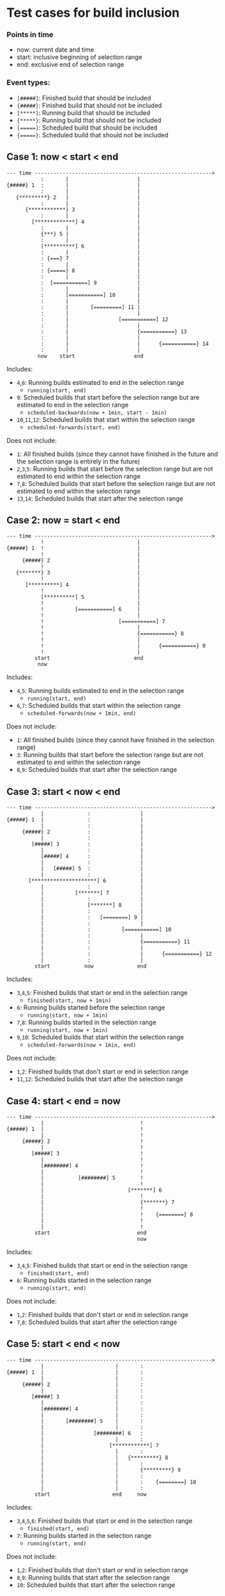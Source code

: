 # Test cases for build inclusion

### Points in time

* now: current date and time
* start: inclusive beginning of selection range
* end: exclusive end of selection range

### Event types:

* `[#####]`: Finished build that should be included
* `{#####}`: Finished build that should not be included
* `[*****]`: Running build that should be included
* `{*****}`: Running build that should not be included
* `[=====]`: Scheduled build that should be included
* `{=====}`: Scheduled build that should not be included

## Case 1: now < start < end

```
--- time --------------------------------------------------------->
           :       |                      |
{#####} 1  :       |                      |
           :       |                      |
   {*********} 2   |                      |
           :       |                      |
      {************} 3                    |
           :       |                      |
        [*************] 4                 |
           :       |                      |
           {***} 5 |                      |
           :       |                      |
           [**********] 6                 |
           :       |                      |           
           : {===} 7                      |
           :       |                      |           
           : {=====} 8                    |
           :       |                      |
           :  [===========] 9             |
           :       |                      |
           :       [===========] 10       |
           :       |                      |
           :       |       [=========] 11 |
           :       |                      |
           :       |                [===========] 12
           :       |                      |
           :       |                      {===========} 13
           :       |                      |
           :       |                      |      {===========} 14
           :       |                      |
          now    start                   end
```

Includes:
* `4`,`6`: Running builds estimated to end in the selection range
  * `running(start, end)`
* `9`: Scheduled builds that start before the selection range but are estimated to end in the selection range
  * `scheduled-backwards(now + 1min, start - 1min)`
* `10`,`11`,`12`: Scheduled builds that start within the selection range
  * `scheduled-forwards(start, end)`

Does not include:
* `1`: All finished builds (since they cannot have finished in the future and the selection range is entirely in the future)
* `2`,`3`,`5`: Running builds that start before the selection range but are not estimated to end within the selection range
* `7`,`8`: Scheduled builds that start before the selection range but are not estimated to end within the selection range
* `13`,`14`: Scheduled builds that start after the selection range


## Case 2: now = start < end

```
--- time --------------------------------------------------------->
           !                              |
{#####} 1  !                              |
           !                              |
     {#####} 2                            |
           !                              |
   {*******} 3                            |
           !                              |
      [**********] 4                      |
           !                              |
           [**********] 5                 |
           !                              |
           !          [===========] 6     |
           !                              |
           !                        [===========] 7
           !                              |
           !                              {===========} 8
           !                              |
           !                              |      {===========} 9
           !                              |
         start                           end
          now
```

Includes:
* `4`,`5`: Running builds estimated to end in the selection range
  * `running(start, end)`
* `6`,`7`: Scheduled builds that start within the selection range
  * `scheduled-forwards(now + 1min, end)`
  
Does not include:
* `1`: All finished builds (since they cannot have finished in the selection range)
* `3`: Running builds that start before the selection range but are not estimated to end within the selection range
* `8`,`9`: Scheduled builds that start after the selection range


## Case 3: start < now < end

```
--- time --------------------------------------------------------->
           |              :                |
{#####} 1  |              :                |
           |              :                |
     {#####} 2            :                |
           |              :                |
        [#####] 3         :                |
           |              :                |
           [#####] 4      :                |
           |              :                |
           |   [#####] 5  :                |
           |              :                |
       [*********************] 6           |
           |              :                |
           |          [*******] 7          |
           |              :                |           
           |              [*******] 8      |
           |              :                |
           |              :   [========] 9 |
           |              :                |
           |              :          [===========] 10
           |              :                |
           |              :                {===========} 11
           |              :                |
           |              :                |      {===========} 12
           |              :                |
         start           now              end
```

Includes:
* `3`,`4`,`5`: Finished builds that start or end in the selection range
  * `finished(start, now + 1min)`
* `6`: Running builds started before the selection range
  * `running(start, now + 1min)`
* `7`,`8`: Running builds started in the selection range
  * `running(start, now + 1min)`
* `9`,`10`: Scheduled builds that start within the selection range
  * `scheduled-forwards(now + 1min, end)`
  
Does not include:
* `1`,`2`: Finished builds that don't start or end in selection range
* `11`,`12`: Scheduled builds that start after the selection range


## Case 4: start < end = now

```
--- time --------------------------------------------------------->
           |                               !
{#####} 1  |                               !
           |                               !
     {#####} 2                             !
           |                               !
        [#####] 3                          !
           |                               !
           [########] 4                    !
           |                               !
           |           [########] 5        !
           |                               !
           |                           [*******] 6
           |                               !           
           |                               {*******} 7 
           |                               !
           |                               !    {========} 8
           |                               !
           |                               !
         start                            end
                                          now
```

Includes:
* `3`,`4`,`5`: Finished builds that start or end in the selection range
  * `finished(start, end)`
* `6`: Running builds started in the selection range
  * `running(start, end)`
  
Does not include:
* `1`,`2`: Finished builds that don't start or end in selection range
* `7`,`8`: Scheduled builds that start after the selection range


## Case 5: start < end < now

```
--- time --------------------------------------------------------->
           |                       |       :
{#####} 1  |                       |       :
           |                       |       :
     {#####} 2                     |       :
           |                       |       :
        [#####] 3                  |       :
           |                       |       :
           [########] 4            |       :
           |                       |       :
           |       [########] 5    |       :
           |                       |       :
           |                [########] 6   :
           |                       |       :           
           |                     [************] 7
           |                       |       :
           |                       |   {*********} 8
           |                       |       :
           |                       |       {*********} 9
           |                       |       :          
           |                       |       :    {========} 10
           |                       |       :
         start                    end     now
```

Includes:
* `3`,`4`,`5`,`6`: Finished builds that start or end in the selection range
  * `finished(start, end)`
* `7`: Running builds started in the selection range
  * `running(start, end)`
  
Does not include:
* `1`,`2`: Finished builds that don't start or end in selection range
* `8`,`9`: Running builds that start after the selection range
* `10`: Scheduled builds that start after the selection range
